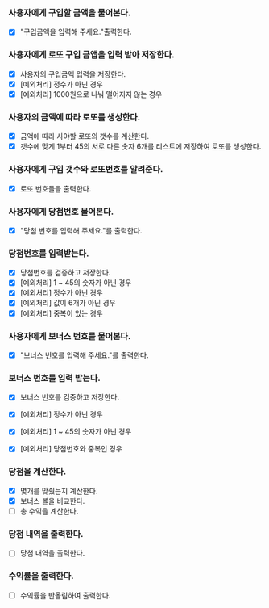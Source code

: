 ### 사용자에게 구입할 금액을 물어본다.
- [x] "구입금액을 입력해 주세요."출력한다.

### 사용자에게 로또 구입 금앱을 입력 받아 저장한다.
- [x] 사용자의 구입금액 입력을 저장한다.
- [x] [예외처리] 정수가 아닌 경우
- [x] [예외처리] 1000원으로 나눠 떨어지지 않는 경우

### 사용자의 금액에 따라 로또를 생성한다.
- [x] 금액에 따라 사야할 로또의 갯수를 계산한다.
- [x] 갯수에 맞게 1부터 45의 서로 다른 숫자 6개를 리스트에 저장하여 로또를 생성한다.

### 사용자에게 구입 갯수와 로또번호를 알려준다.
- [x] 로또 번호들을 출력한다.

### 사용자에게 당첨번호 물어본다.
- [x] "당첨 번호를 입력해 주세요."를 출력한다.

### 당첨번호를 입력받는다.
- [x] 당첨번호를 검증하고 저장한다.
- [x] [예외처리] 1 ~ 45의 숫자가 아닌 경우
- [x] [예외처리] 정수가 아닌 경우
- [x] [예외처리] 값이 6개가 아닌 경우
- [x] [예외처리] 중복이 있는 경우

### 사용자에게 보너스 번호를 물어본다.
- [x] "보너스 번호를 입력해 주세요."를 출력한다.

### 보너스 번호를 입력 받는다.
- [x] 보너스 번호를 검증하고 저장한다.
- [x] [예외처리] 정수가 아닌 경우
- [x] [예외처리] 1 ~ 45의 숫자가 아닌 경우
- [x] [예외처리] 당첨번호와 중복인 경우


### 당첨을 계산한다.
- [x] 몇개를 맞췄는지 계산한다.
- [x] 보너스 볼을 비교한다.
- [ ] 총 수익을 계산한다.

### 당첨 내역을 출력한다.
- [ ] 당첨 내역을 출력한다.

### 수익률을 출력한다.
- [ ] 수익률을 반올림하여 출력한다.
